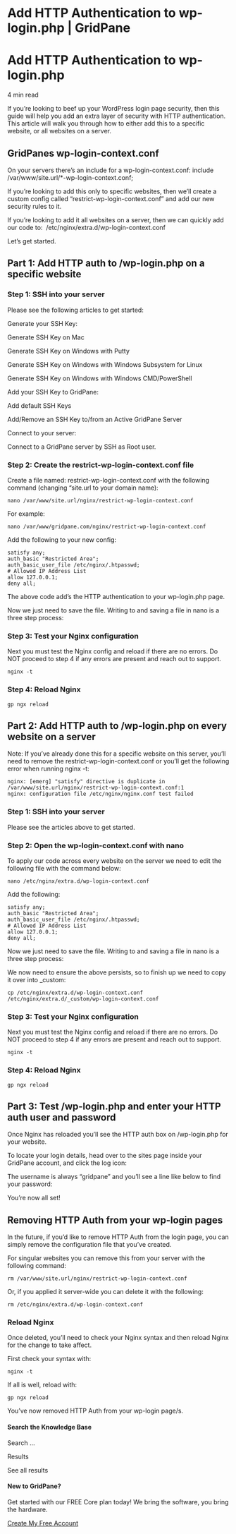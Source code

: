 # Add HTTP Authentication to wp-login.php | GridPane

# Add HTTP Authentication to wp-login.php

 

4 min read 

If you’re looking to beef up your WordPress login page security, then this guide will help you add an extra layer of security with HTTP authentication. This article will walk you through how to either add this to a specific website, or all websites on a server.

## GridPanes wp-login-context.conf

On your servers there’s an include for a wp-login-context.conf: include /var/www/site.url/*-wp-login-context.conf;

If you’re looking to add this only to specific websites, then we’ll create a custom config called “restrict-wp-login-context.conf” and add our new security rules to it.

If you’re looking to add it all websites on a server, then we can quickly add our code to:  /etc/nginx/extra.d/wp-login-context.conf

Let’s get started.

## Part 1: Add HTTP auth to /wp-login.php on a specific website

### Step 1: SSH into your server

Please see the following articles to get started:

Generate your SSH Key:

Generate SSH Key on Mac

Generate SSH Key on Windows with Putty

Generate SSH Key on Windows with Windows Subsystem for Linux

Generate SSH Key on Windows with Windows CMD/PowerShell

Add your SSH Key to GridPane:

Add default SSH Keys

Add/Remove an SSH Key to/from an Active GridPane Server

Connect to your server:

Connect to a GridPane server by SSH as Root user.

### Step 2: Create the restrict-wp-login-context.conf file

Create a file named: restrict-wp-login-context.conf with the following command (changing “site.url to your domain name):

```
nano /var/www/site.url/nginx/restrict-wp-login-context.conf
```

For example:

```
nano /var/www/gridpane.com/nginx/restrict-wp-login-context.conf
```

Add the following to your new config:

```
satisfy any;
auth_basic "Restricted Area";
auth_basic_user_file /etc/nginx/.htpasswd;
# Allowed IP Address List
allow 127.0.0.1;
deny all;
```

The above code add’s the HTTP authentication to your wp-login.php page.

Now we just need to save the file. Writing to and saving a file in nano is a three step process:

### Step 3: Test your Nginx configuration

Next you must test the Nginx config and reload if there are no errors. Do NOT proceed to step 4 if any errors are present and reach out to support.

```
nginx -t
```

### Step 4: Reload Nginx

```
gp ngx reload
```

## Part 2: Add HTTP auth to /wp-login.php on every website on a server

Note: If you’ve already done this for a specific website on this server, you’ll need to remove the restrict-wp-login-context.conf or you’ll get the following error when running nginx -t:

```
nginx: [emerg] "satisfy" directive is duplicate in /var/www/site.url/nginx/restrict-wp-login-context.conf:1
nginx: configuration file /etc/nginx/nginx.conf test failed
```

### Step 1: SSH into your server

Please see the articles above to get started.

### Step 2: Open the wp-login-context.conf with nano

To apply our code across every website on the server we need to edit the following file with the command below:

```
nano /etc/nginx/extra.d/wp-login-context.conf
```

Add the following:

```
satisfy any;
auth_basic "Restricted Area";
auth_basic_user_file /etc/nginx/.htpasswd;
# Allowed IP Address List
allow 127.0.0.1;
deny all;
```

Now we just need to save the file. Writing to and saving a file in nano is a three step process:

We now need to ensure the above persists, so to finish up we need to copy it over into _custom:

```
cp /etc/nginx/extra.d/wp-login-context.conf /etc/nginx/extra.d/_custom/wp-login-context.conf
```

### Step 3: Test your Nginx configuration

Next you must test the Nginx config and reload if there are no errors. Do NOT proceed to step 4 if any errors are present and reach out to support.

```
nginx -t
```

### Step 4: Reload Nginx

```
gp ngx reload
```

## Part 3: Test /wp-login.php and enter your HTTP auth user and password

Once Nginx has reloaded you’ll see the HTTP auth box on /wp-login.php for your website.

To locate your login details, head over to the sites page inside your GridPane account, and click the log icon:

The username is always “gridpane” and you’ll see a line like below to find your password:

You’re now all set!

 

## Removing HTTP Auth from your wp-login pages

In the future, if you’d like to remove HTTP Auth from the login page, you can simply remove the configuration file that you’ve created.

For singular websites you can remove this from your server with the following command:

```
rm /var/www/site.url/nginx/restrict-wp-login-context.conf
```

Or, if you applied it server-wide you can delete it with the following:

```
rm /etc/nginx/extra.d/wp-login-context.conf
```

### Reload Nginx

Once deleted, you’ll need to check your Nginx syntax and then reload Nginx for the change to take affect.

First check your syntax with:

```
nginx -t
```

If all is well, reload with:

```
gp ngx reload
```

You’ve now removed HTTP Auth from your wp-login page/s.

 

 

#### Search the Knowledge Base

Search ...

 Results

See all results

#### New to GridPane?

Get started with our FREE Core plan today! We bring the software, you bring the hardware.

[Create My Free Account](https://gridpane.com/checkout/?plan=core)

